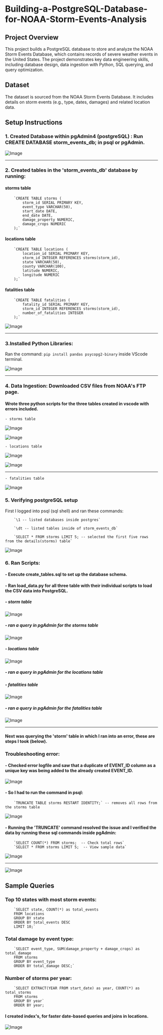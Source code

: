 # Building-a-PostgreSQL-Database-for-NOAA-Storm-Events-Analysis




## Project Overview
This project builds a PostgreSQL database to store and analyze the NOAA Storm Events Database, which contains records of severe weather events in the United States. The project demonstrates key data engineering skills, including database design, data ingestion with Python, SQL querying, and query optimization.


## Dataset
The dataset is sourced from the NOAA Storm Events Database. It includes details on storm events (e.g., type, dates, damages) and related location data.







## Setup Instructions


### 1. Created Database within pgAdmin4 (postgreSQL) : Run CREATE DATABASE storm_events_db; in psql or pgAdmin.

![Image](https://github.com/user-attachments/assets/98d8af75-2444-4110-9002-74eb59027f33)

--- 

### 2. Created tables in the 'storm_events_db' database by running: 

#### storms table 


        `CREATE TABLE storms (
            storm_id SERIAL PRIMARY KEY,
            event_type VARCHAR(50),
            start_date DATE,
            end_date DATE,
            damage_property NUMERIC,
            damage_crops NUMERIC
        );`


#### locations table

        `CREATE TABLE locations (
            location_id SERIAL PRIMARY KEY,
            storm_id INTEGER REFERENCES storms(storm_id),
            state VARCHAR(50),
            county VARCHAR(100),
            latitude NUMERIC,
            longitude NUMERIC
        );`

#### fatalities table

        `CREATE TABLE fatalities (
            fatality_id SERIAL PRIMARY KEY,
            storm_id INTEGER REFERENCES storms(storm_id),
            number_of_fatalities INTEGER
        );`


![Image](https://github.com/user-attachments/assets/ba48bd8f-4cc7-4597-b1c5-48fa1ad7c11b)


---

### 3.Installed Python Libraries:

Ran the command: `pip install pandas psycopg2-binary` inside VScode terminal. 

![Image](https://github.com/user-attachments/assets/54dc9a2c-f8e4-4295-b778-ca18d770037f)


---

### 4. Data Ingestion: Downloaded CSV files from NOAA's FTP page.

#### Wrote three python scripts for the three tables created in vscode with errors included. 

    - storms table
![Image](https://github.com/user-attachments/assets/0670b822-ddd5-4d59-bae3-cbdea8c80811)

![Image](https://github.com/user-attachments/assets/70b3dc83-2c83-416e-a4a3-d97d067172b5)


    - locations table
![Image](https://github.com/user-attachments/assets/68c8de7a-6fe0-4934-b7fd-1dab690205f5)

![Image](https://github.com/user-attachments/assets/795a3644-6e8d-41ae-bf46-0035bb79c0e6)


--- 

    - fatalities table 
![Image](https://github.com/user-attachments/assets/0b745c1e-38d5-4367-8226-5c6b8b9bc157)



### 5. Verifying postgreSQL setup  

First I logged into psql (sql shell) and ran these commands: 

        `\1 -- listed databases inside postgres`
        
        `\dt -- listed tables inside of storm_events_db` 
        
        `SELECT * FROM storms LIMIT 5; -- selected the first five rows from the details(storms) table`  


![Image](https://github.com/user-attachments/assets/7b9472ac-add4-468e-b5f5-73d02d001858)



### 6. Ran Scripts:

#### - Execute create_tables.sql to set up the database schema.

#### - Ran load_data.py for all three table with their individual scripts to load the CSV data into PostgreSQL.



##### - storm table
    
![Image](https://github.com/user-attachments/assets/f85176a2-9d5f-48be-8c02-d5cee9138f69)

##### - ran a query in pgAdmin for the storms table

![Image](https://github.com/user-attachments/assets/e78bc99d-ea8c-4af1-ae16-5ffb0128be2c)




##### - locations table
    
![Image](https://github.com/user-attachments/assets/9bef7480-7af7-4f5e-938b-b4a8c721f251)

##### - ran a query in pgAdmin for the locations table





##### - fatalities table

![Image](https://github.com/user-attachments/assets/0a1a23b5-4522-4a3f-b860-8e42aa849bb0)

##### - ran a query in pgAdmin for the fatalities table

![Image](https://github.com/user-attachments/assets/b08a0412-0a4d-4a3b-aef9-0392bc8e5d7d)


---

#### Next was querying the 'storm' table in which I ran into an error, these are steps I took (below). 

### Troubleshooting error:

#### - Checked error logfile and saw that a duplicate of EVENT_ID column as a unique key was being added to the already created EVENT_ID.
    
![Image](https://github.com/user-attachments/assets/53e75223-099f-4797-b04f-565e2129c0d8)


#### - So I had to run the command in psql:
        `TRUNCATE TABLE storms RESTART IDENTITY;` -- removes all rows from the storms table
    
![Image](https://github.com/user-attachments/assets/c0e2bc32-d1c1-49bb-878a-be92feb83994)


#### - Running the 'TRUNCATE' command resolved the issue and I verified the data by running these sql commands inside pgAdmin:
    
        `SELECT COUNT(*) FROM storms;  -- Check total rows`
        `SELECT * FROM storms LIMIT 5;  -- View sample data`

![Image](https://github.com/user-attachments/assets/c35bf40b-8753-45fd-8933-d8c34b3cc4ef)

---


![Image](https://github.com/user-attachments/assets/1a3ce51e-f24a-4a2d-bd54-142bcbd820f8)



## Sample Queries


### Top 10 states with most storm events:

        `SELECT state, COUNT(*) as total_events
        FROM locations
        GROUP BY state
        ORDER BY total_events DESC
        LIMIT 10;`




### Total damage by event type:

        `SELECT event_type, SUM(damage_property + damage_crops) as total_damage
        FROM storms
        GROUP BY event_type
        ORDER BY total_damage DESC;`




### Number of storms per year:

        `SELECT EXTRACT(YEAR FROM start_date) as year, COUNT(*) as total_storms
        FROM storms
        GROUP BY year`
        ORDER BY year;



#### I created index's, for faster date-based queries and joins in locations. 

![Image](https://github.com/user-attachments/assets/8eb3b9b7-9af0-455d-b9d7-c428e5378a10)



